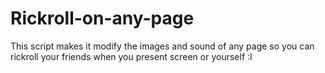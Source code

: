 # Rickroll-on-any-page
This script makes it modify the images and sound of any page so you can rickroll your friends when you present screen or yourself :I
